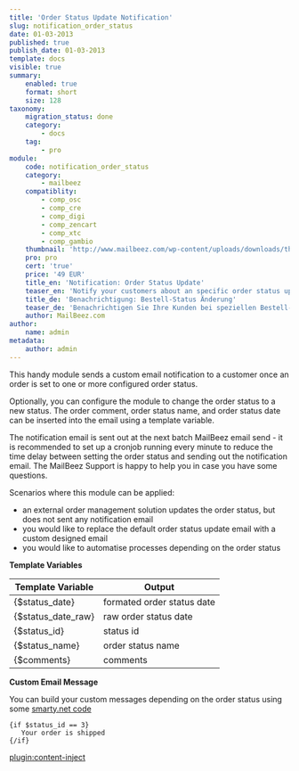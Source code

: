 ```yaml
---
title: 'Order Status Update Notification'
slug: notification_order_status
date: 01-03-2013
published: true
publish_date: 01-03-2013
template: docs
visible: true
summary:
    enabled: true
    format: short
    size: 128
taxonomy:
    migration_status: done
    category:
        - docs
    tag:
        - pro
module:
    code: notification_order_status
    category:
        - mailbeez
    compatiblity:
        - comp_osc
        - comp_cre
        - comp_digi
        - comp_zencart
        - comp_xtc
        - comp_gambio
    thumbnail: 'http://www.mailbeez.com/wp-content/uploads/downloads/thumbnails/2013/03/icon_32.png'
    pro: pro
    cert: 'true'
    price: '49 EUR'
    title_en: 'Notification: Order Status Update'
    teaser_en: 'Notify your customers about an specific order status update, e.g. to send a delivery tracking link'
    title_de: 'Benachrichtigung: Bestell-Status Änderung'
    teaser_de: 'Benachrichtigen Sie Ihre Kunden bei speziellen Bestell-Status Änderungen, z.B. um einen Link zur Paket-Verfolgung zu schicken'
    author: MailBeez.com
author:
    name: admin
metadata:
    author: admin
---
```


This handy module sends a custom email notification to a customer once an order is set to one or more configured order status.

Optionally, you can configure the module to change the order status to a new status. The order comment, order status name, and order status date can be inserted into the email using a template variable.

The notification email is sent out at the next batch MailBeez email send - it is recommended to set up a cronjob running every minute to reduce the time delay between setting the order status and sending out the notification email. The MailBeez Support is happy to help you in case you have some questions.

Scenarios where this module can be applied:

- an external order management solution updates the order status, but does not sent any notification email
- you would like to replace the default order status update email with a custom designed email
- you would like to automatise processes depending on the order status

**Template Variables**


| Template Variable  | Output                                  |
|--------------------|-----------------------------------------|
| {$status_date}     | formated order status date              |
| {$status_date_raw} | raw order status date                   |
| {$status_id}       | status id                               |
| {$status_name}     | order status name                       |
| {$comments}        | comments                                |


**Custom Email Message**

You can build your custom messages depending on the order status using some [smarty.net code](http://www.smarty.net/docs/en/language.function.if.tpl)

    {if $status_id == 3}
       Your order is shipped
    {/if}



[plugin:content-inject](/content_blocks/pro_responsive_template)
